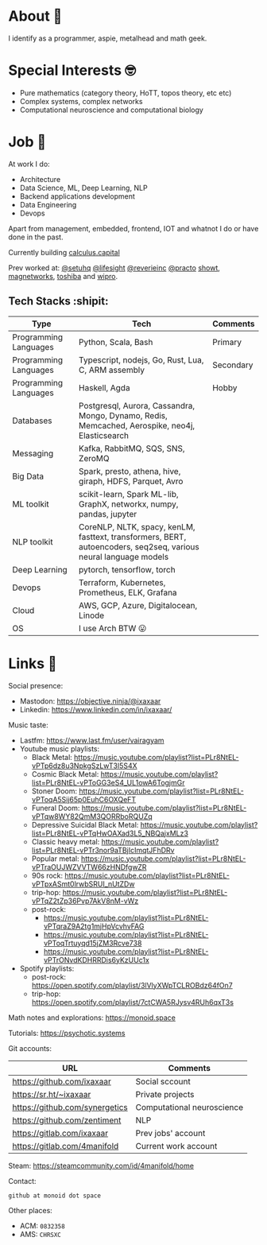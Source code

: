 # About :grimacing:

I identify as a programmer, aspie, metalhead and math geek.

# Special Interests :nerd_face:

- Pure mathematics (category theory, HoTT, topos theory, etc etc)
- Complex systems, complex networks
- Computational neuroscience and computational biology

# Job :briefcase:

At work I do:

- Architecture
- Data Science, ML, Deep Learning, NLP
- Backend applications development
- Data Engineering
- Devops

Apart from management, embedded, frontend, IOT and whatnot I do or have done in the past.

Currently building [calculus.capital](https://github.com/calculus-capital)

Prev worked at: [@setuhq](https://github.com/setuhq) [@lifesight](https://github.com/lifesight) [@reverieinc](https://github.com/reverieinc) [@practo](https://github.com/practo) [showt](https://www.linkedin.com/company/global-stealthco/), [magnetworks](https://www.linkedin.com/company/magnetworks-in/), [toshiba](https://www.linkedin.com/company/toshiba-americas/) and [wipro](https://www.linkedin.com/company/wipro/).

## Tech Stacks :shipit:

| Type | Tech | Comments |
| --- | --- | --- |
| Programming Languages | Python, Scala, Bash | Primary |
| Programming Languages | Typescript, nodejs, Go, Rust, Lua, C, ARM assembly | Secondary |
| Programming Languages | Haskell, Agda | Hobby |
| Databases | Postgresql, Aurora, Cassandra, Mongo, Dynamo, Redis, Memcached, Aerospike, neo4j, Elasticsearch | |
| Messaging | Kafka, RabbitMQ, SQS, SNS, ZeroMQ | |
| Big Data | Spark, presto, athena, hive, giraph, HDFS, Parquet, Avro | |
| ML toolkit | scikit-learn, Spark ML-lib, GraphX, networkx, numpy, pandas, jupyter | |
| NLP toolkit | CoreNLP, NLTK, spacy, kenLM, fasttext, transformers, BERT, autoencoders, seq2seq, various neural language models | |
| Deep Learning | pytorch, tensorflow, torch | |
| Devops | Terraform, Kubernetes, Prometheus, ELK, Grafana | |
| Cloud | AWS, GCP, Azure, Digitalocean, Linode | |
| OS | I use Arch BTW 😛 | |

# Links :link:

Social presence: 

- Mastodon: https://objective.ninja/@ixaxaar
- Linkedin: https://www.linkedin.com/in/ixaxaar/

Music taste: 

- Lastfm: https://www.last.fm/user/vairagyam
- Youtube music playlists:
  - Black Metal: https://music.youtube.com/playlist?list=PLr8NtEL-vPTp6dz8u3NpkgSzLwT3l5S4X
  - Cosmic Black Metal: https://music.youtube.com/playlist?list=PLr8NtEL-vPToGG3eS4_UL1owA6TogjmGr
  - Stoner Doom: https://music.youtube.com/playlist?list=PLr8NtEL-vPToqA5Sij65p0EuhC6OXQeFT
  - Funeral Doom: https://music.youtube.com/playlist?list=PLr8NtEL-vPTqw8WY82QmM3QORRboRQUZq
  - Depressive Suicidal Black Metal: https://music.youtube.com/playlist?list=PLr8NtEL-vPTqHwOAXad3L5_NBQajxMLz3
  - Classic heavy metal: https://music.youtube.com/playlist?list=PLr8NtEL-vPTr3nor9aTBjIcImqtJFhDRv
  - Popular metal: https://music.youtube.com/playlist?list=PLr8NtEL-vPTraOUJWZVVTW66zHNDfgwZR
  - 90s rock: https://music.youtube.com/playlist?list=PLr8NtEL-vPTpxASmt0lrwbSRUI_nUtZDw
  - trip-hop: https://music.youtube.com/playlist?list=PLr8NtEL-vPTqZ2tZp36Pvp7AkV8nM-vWz
  - post-rock: 
    - https://music.youtube.com/playlist?list=PLr8NtEL-vPTqraZ9A2tg1mjHpVcvhvFAG
    - https://music.youtube.com/playlist?list=PLr8NtEL-vPToqTrtuyqd15jZM3Rcve738
    - https://music.youtube.com/playlist?list=PLr8NtEL-vPTrONvdKDHRRDis6yKzUUc1x
- Spotify playlists:
  - post-rock: https://open.spotify.com/playlist/3lVlyXWpTCLROBdz64fOn7
  - trip-hop: https://open.spotify.com/playlist/7ctCWA5RJysv4RUh6qxT3s

Math notes and explorations: https://monoid.space

Tutorials: https://psychotic.systems

Git accounts:

| URL | Comments |
| --- | --- |
| https://github.com/ixaxaar | Social sccount |
| https://sr.ht/~ixaxaar | Private projects |
| https://github.com/synergetics | Computational neuroscience |
| https://github.com/zentiment | NLP |
| https://gitlab.com/ixaxaar | Prev jobs' account |
| https://gitlab.com/4manifold | Current work account |

Steam: https://steamcommunity.com/id/4manifold/home

Contact:

```bash
github at monoid dot space
```

Other places:

- ACM: `0832358`
- AMS: `CHRSXC`

